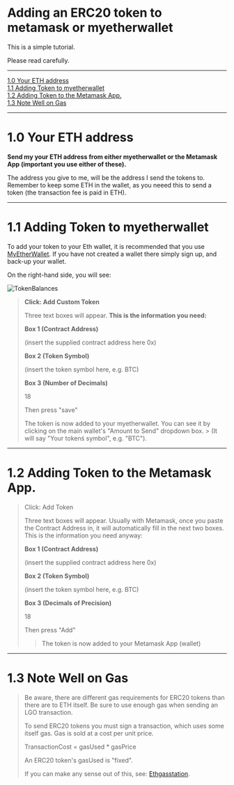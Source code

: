 # Adding an ERC20 token to metamask or myetherwallet



This is a simple tutorial. 

Please read carefully.


-----

<p><div class="toc">


<a href="#10-your-eth-address">1.0 Your ETH address</a><br>
<a href="#11-adding-token-to-myetherwallet">1.1 Adding Token to myetherwallet</a><br>
<a href="#12-adding-token-to-the-metamask-app.">1.2 Adding Token to the Metamask App.
</a><br>
<a href="#13-note-well-on-gas">1.3 Note Well on Gas</a>

-----


# 1.0 Your ETH address

**Send my your ETH address from either myetherwallet or the Metamask App (important you use either of these).** 

The address you give to me, will be the address I send the tokens to. Remember to keep some ETH in the wallet, as you neeed this to send a token (the transaction fee is paid in ETH).


------

# 1.1 Adding Token to myetherwallet

To add your token to your Eth wallet, it is recommended that you use [MyEtherWallet](https://myetherwallet.com). If you have not created a wallet there simply sign up, and back-up your wallet.

On the right-hand side, you will see:



![TokenBalances](https://cdn.pbrd.co/images/H7tsK3H.png)




> **Click: Add Custom Token**
> 
> Three text boxes will appear. **This is the  information you need:**
> 
> **Box 1 (Contract Address)** 
> 
>  (insert the supplied contract address here 0x)
> 
> **Box 2 (Token Symbol)** 
> 
> (insert the token symbol here, e.g. BTC)
> 
> **Box 3 (Number of Decimals)** 
> 
> 18
> 
> 
> Then press "save"
>
> The token is now added to your myetherwallet. You can see it by clicking on the main wallet's "Amount to Send" dropdown box. > 
> (It will say "Your tokenś symbol", e.g. "BTC").
>

-----

# 1.2 Adding Token to the Metamask App.

> Click: Add Token
>
>Three text boxes will appear. Usually with Metamask, once you paste the Contract Address in, it will automatically fill in the next two boxes. This is the information you need anyway:
>
> **Box 1 (Contract Address)** 
> 
>  (insert the supplied contract address here 0x)
>
> **Box 2 (Token Symbol)**
>
> (insert the token symbol here, e.g. BTC)
>
> **Box 3 (Decimals of Precision)**
>
> 18
>
> Then press "Add"
>
> > The token is now added to your Metamask App (wallet)


------

# 1.3 Note Well on Gas



> Be aware, there are different gas requirements for ERC20 tokens than there are to ETH itself. Be sure to use enough gas when sending an LGO transaction.
>
> To send ERC20 tokens you must sign a transaction, which uses some itself gas. Gas is sold at a cost per unit price.
>
> TransactionCost = gasUsed * gasPrice
>
> An ERC20 token's gasUsed is "fixed".
>
> If you can make any sense out of this, see: [Ethgasstation](https://ethgasstation.info/predictionTable.php). 

